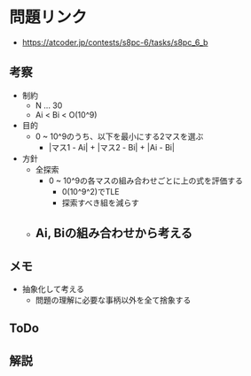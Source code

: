 # 問題リンク
- https://atcoder.jp/contests/s8pc-6/tasks/s8pc_6_b

## 考察
- 制約
    - N ... 30
    - Ai < Bi < O(10^9)
- 目的
    - 0 ~ 10^9のうち、以下を最小にする2マスを選ぶ
        - |マス1 - Ai| + |マス2 - Bi| + |Ai - Bi|
- 方針
    - 全探索
        - 0 ~ 10^9の各マスの組み合わせごとに上の式を評価する
            - 0(10^9^2)でTLE
            - 探索すべき組を減らす
    - Ai, Biの組み合わせから考える
        - 

## メモ
- 抽象化して考える
    - 問題の理解に必要な事柄以外を全て捨象する

## ToDo

## 解説